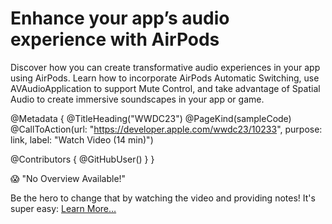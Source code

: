 # Enhance your app’s audio experience with AirPods

Discover how you can create transformative audio experiences in your app using AirPods. Learn how to incorporate AirPods Automatic Switching, use AVAudioApplication to support Mute Control, and take advantage of Spatial Audio to create immersive soundscapes in your app or game.

@Metadata {
   @TitleHeading("WWDC23")
   @PageKind(sampleCode)
   @CallToAction(url: "https://developer.apple.com/wwdc23/10233", purpose: link, label: "Watch Video (14 min)")

   @Contributors {
      @GitHubUser(<replace this with your GitHub handle>)
   }
}

😱 "No Overview Available!"

Be the hero to change that by watching the video and providing notes! It's super easy:
 [Learn More…](https://wwdcnotes.github.io/WWDCNotes/documentation/wwdcnotes/contributing)
